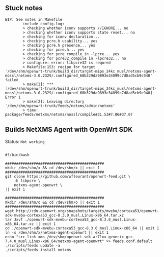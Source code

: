 ## Stuck notes
    WIP: See notes in Makefile
            include config.log:
            > checking whether iconv supports //IGNORE... no
            > checking whether iconv supports state reset... no
            > checking for iconv declaration...
            > checking pcre.h usability... yes
            > checking pcre.h presence... yes
            > checking for pcre.h... yes
            > checking for pcre_compile in -lpcre... yes
            > checking for pcre32_compile in -lpcre32... no
            > configure: error: libpcre32 is requred
            > Makefile:153: recipe for target
    '/dev/shm/openwrt-trunk/build_dir/target-mips_24kc_musl/netxms-agent-nossl/netxms-3.0.2329/.configured_68b329da9893e34099c7d8ad5cb9c940'
    failed
            > make[2]: ***
    [/dev/shm/openwrt-trunk/build_dir/target-mips_24kc_musl/netxms-agent-nossl/netxms-3.0.2329/.configured_68b329da9893e34099c7d8ad5cb9c940]
    Error 1
            > make[2]: Leaving directory
    '/dev/shm/openwrt-trunk/feeds/netxms/admin/netxms'
            > time:
    package/feeds/netxms/netxms/nossl/compile#31.53#7.06#37.07



## Builds NetXMS Agent with OpenWrt SDK

Status: `Not working`  


```

#!/bin/bash

#############################################
mkdir /dev/shm/x && cd /dev/shm/x || exit 1
#############################################
git clone https://github.com/wfleurant/openwrt-feed.git \
    -b libpcre \
    netxms-agent-openwrt \
|| exit 1

#############################################
mkdir /dev/shm/o && cd /dev/shm/o || exit 1
#############################################
wget http://cdn.openwrt.org/snapshots/targets/mvebu/cortexa53/openwrt-sdk-mvebu-cortexa53_gcc-8.3.0_musl.Linux-x86_64.tar.xz
tar Jxvf ./openwrt-sdk-mvebu-cortexa53_gcc-8.3.0_musl.Linux-x86_64.tar.xz || exit 1
cd ./openwrt-sdk-mvebu-cortexa53_gcc-8.3.0_musl.Linux-x86_64 || exit 1
ln -s /dev/shm/x/netxms-agent-openwrt || exit 1
echo "src-link xms /dev/shm/openwrt-sdk-ar71xx-generic_gcc-7.4.0_musl.Linux-x86_64/netxms-agent-openwrt" >> feeds.conf.default
./scripts/feeds update -a
./scripts/feeds install netxms


```

